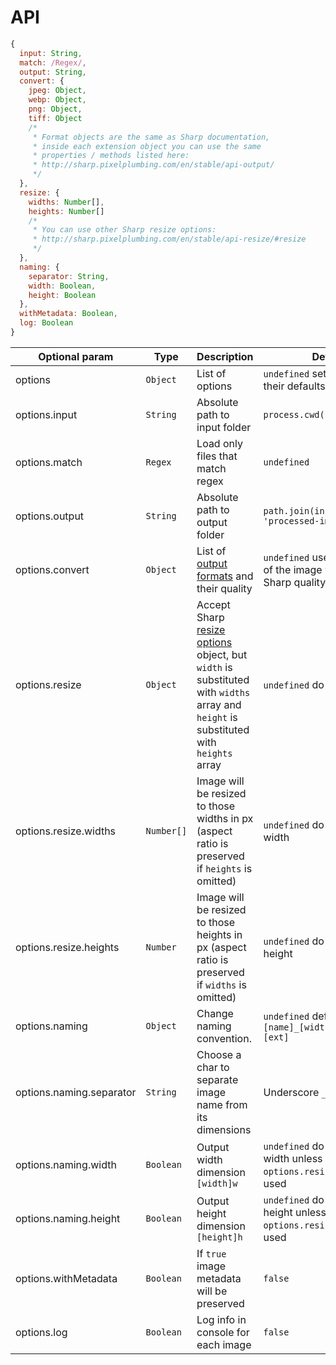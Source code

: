 # API

```js
{
  input: String,
  match: /Regex/,
  output: String,
  convert: {
    jpeg: Object,
    webp: Object,
    png: Object,
    tiff: Object
    /*
     * Format objects are the same as Sharp documentation,
     * inside each extension object you can use the same
     * properties / methods listed here:
     * http://sharp.pixelplumbing.com/en/stable/api-output/
     */
  },
  resize: {
    widths: Number[],
    heights: Number[]
    /*
     * You can use other Sharp resize options:
     * http://sharp.pixelplumbing.com/en/stable/api-resize/#resize
     */
  },
  naming: {
    separator: String,
    width: Boolean,
    height: Boolean
  },
  withMetadata: Boolean,
  log: Boolean
}
```

| Optional param | Type | Description | Default
| --- | --- | --- | --- |
| options | `Object` | List of options | `undefined` set all options to their defaults |
| options.input | `String` | Absolute path to input folder | `process.cwd()` |
| options.match | `Regex` | Load only files that match regex | `undefined` |
| options.output | `String` | Absolute path to output folder | `path.join(input, 'processed-images')` |
| options.convert | `Object` | List of [output formats](http://sharp.pixelplumbing.com/en/stable/api-output/#toformat) and their quality | `undefined` use same format of the image with default Sharp quality |
| options.resize | `Object` | Accept Sharp [resize options](http://sharp.pixelplumbing.com/en/stable/api-resize/#parameters) object, but `width` is substituted with `widths` array and `height` is substituted with `heights` array | `undefined` do not resize |
| options.resize.widths | `Number[]` | Image will be resized to those widths in px (aspect ratio is preserved if `heights` is omitted) | `undefined` do not resize width |
| options.resize.heights | `Number` | Image will be resized to those heights in px (aspect ratio is preserved if `widths` is omitted) | `undefined` do not resize height |
| options.naming | `Object` | Change naming convention. | `undefined` default to `[name]_[width]w_[height]h.[ext]` |
| options.naming.separator | `String` | Choose a char to separate image name from its dimensions | Underscore `_` |
| options.naming.width | `Boolean` | Output width dimension `[width]w` | `undefined` do not output width unless `options.resize.widths` is used |
| options.naming.height | `Boolean` | Output height dimension `[height]h` | `undefined` do not output height unless `options.resize.heights` is used |
| options.withMetadata| `Boolean` | If `true` image metadata will be preserved | `false` |
| options.log | `Boolean` | Log info in console for each image | `false` |
